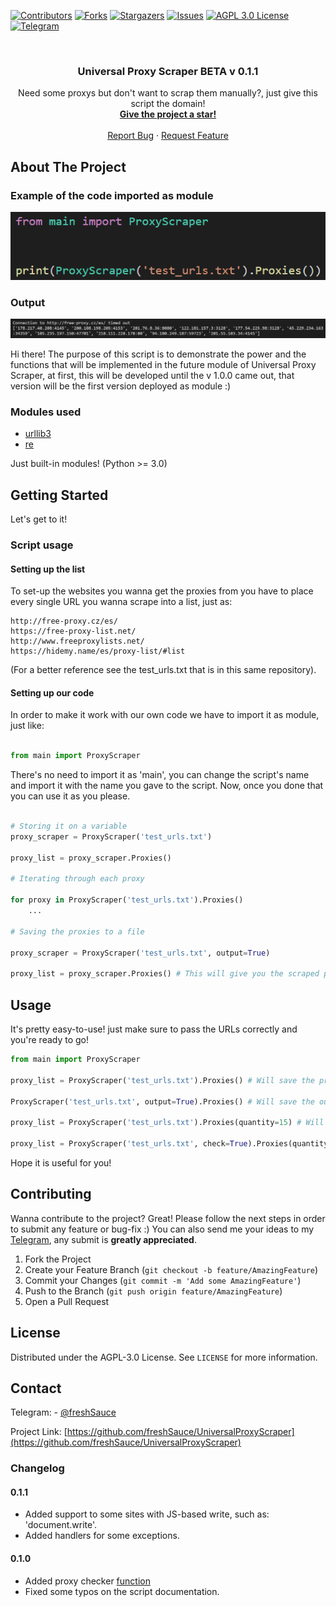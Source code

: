 <!-- PROJECT SHIELDS -->
<!--
*** I'm using markdown "reference style" links for readability.
*** Reference links are enclosed in brackets [ ] instead of parentheses ( ).
*** See the bottom of this document for the declaration of the reference variables
*** for contributors-url, forks-url, etc. This is an optional, concise syntax you may use.
*** https://www.markdownguide.org/basic-syntax/#reference-style-links
-->

[![Contributors][contributors-shield]][contributors-url]
[![Forks][forks-shield]][forks-url]
[![Stargazers][stars-shield]][stars-url]
[![Issues][issues-shield]][issues-url]
[![AGPL 3.0 License][license-shield]][license-url]
[![Telegram][telegram-shield]][telegram-url]



<!-- PROJECT LOGO -->
<br />

  <h3 align="center">Universal Proxy Scraper BETA v 0.1.1</h3>

  <p align="center">
    Need some proxys but don't want to scrap them manually?, just give this script the domain!
    <br />
    <a href="https://github.com/freshSauce/UniversalProxyScraper"><strong>Give the project a star!</strong></a>
    <br />
    <br />
    <a href="https://github.com/freshSauce/UniversalProxyScraper/issues">Report Bug</a>
    ·
    <a href="https://github.com/freshSauce/UniversalProxyScraper/issues">Request Feature</a>
  </p>


<!-- ABOUT THE PROJECT -->
## About The Project

### Example of the code imported as module
[![Module][example-script]](https://github.com/freshSauce/UniversalProxyScraper/)

### Output
[![Output][example-output]](https://github.com/freshSauce/UniversalProxyScraper/)

Hi there! The purpose of this script is to demonstrate the power and the functions that will be implemented in the future module of Universal Proxy Scraper, at first, this will be developed until the v 1.0.0 came out, that version will be the first version deployed as module :)

### Modules used

* [urllib3](https://urllib3.readthedocs.io/)
* [re](https://docs.python.org/3/library/re.html)

Just built-in modules! (Python >= 3.0)

<!-- GETTING STARTED -->
## Getting Started

Let's get to it! 

### Script usage

#### Setting up the list

To set-up the websites you wanna get the proxies from you have to place every single URL you wanna scrape into a list, just as:

```
http://free-proxy.cz/es/
https://free-proxy-list.net/
http://www.freeproxylists.net/
https://hidemy.name/es/proxy-list/#list
```

(For a better reference see the test_urls.txt that is in this same repository).

#### Setting up our code

In order to make it work with our own code we have to import it as module, just like:
```python

from main import ProxyScraper

```
There's no need to import it as 'main', you can change the script's name and import it with the name you gave to the script.
Now, once you done that you can use it as you please.

```python

# Storing it on a variable
proxy_scraper = ProxyScraper('test_urls.txt')

proxy_list = proxy_scraper.Proxies()

# Iterating through each proxy

for proxy in ProxyScraper('test_urls.txt').Proxies()
    ...

# Saving the proxies to a file

proxy_scraper = ProxyScraper('test_urls.txt', output=True)

proxy_list = proxy_scraper.Proxies() # This will give you the scraped proxies and save them into a file.

```



<!-- USAGE EXAMPLES -->
## Usage

It's pretty easy-to-use! just make sure to pass the URLs correctly and you're ready to go!
```python
from main import ProxyScraper

proxy_list = ProxyScraper('test_urls.txt').Proxies() # Will save the proxies list on a variable

ProxyScraper('test_urls.txt', output=True).Proxies() # Will save the output into an output file

proxy_list = ProxyScraper('test_urls.txt').Proxies(quantity=15) # Will save 15 of the scraped proxies into a variable (10 by default)

proxy_list = ProxyScraper('test_urls.txt', check=True).Proxies(quantity=15) # Will save 15 of the scraped proxies and will check each one of them
```

Hope it is useful for you!

<!-- CONTRIBUTING -->
## Contributing

Wanna contribute to the project? Great! Please follow the next steps in order to submit any feature or bug-fix :) You can also send me your ideas to my [Telegram](https://t.me/freshSauce), any submit is **greatly appreciated**.

1. Fork the Project
2. Create your Feature Branch (`git checkout -b feature/AmazingFeature`)
3. Commit your Changes (`git commit -m 'Add some AmazingFeature'`)
4. Push to the Branch (`git push origin feature/AmazingFeature`)
5. Open a Pull Request



<!-- LICENSE -->
## License

Distributed under the AGPL-3.0 License. See `LICENSE` for more information.



<!-- CONTACT -->
## Contact

Telegram: - [@freshSauce](https://t.me/freshSauce)

Project Link: [https://github.com/freshSauce/UniversalProxyScraper](https://github.com/freshSauce/UniversalProxyScraper)

<!-- CHANGELOG -->

### Changelog

#### 0.1.1
* Added support to some sites with JS-based write, such as: 'document.write'.
* Added handlers for some exceptions.

#### 0.1.0
* Added proxy checker [function](https://github.com/freshSauce/UniversalProxyScraper/blob/637c16177f49128fde203a2a066453cb778a93b7/main.py#L192)
* Fixed some typos on the script documentation.






<!-- MARKDOWN LINKS & IMAGES -->
<!-- https://www.markdownguide.org/basic-syntax/#reference-style-links -->
[contributors-shield]: https://img.shields.io/github/contributors/freshSauce/UniversalProxyScraper.svg?style=for-the-badge
[contributors-url]: https://github.com/freshSauce/UniversalProxyScraper/graphs/contributors
[forks-shield]: https://img.shields.io/github/forks/freshSauce/UniversalProxyScraper.svg?style=for-the-badge
[forks-url]: https://github.com/freshSauce/UniversalProxyScraper/network/members
[stars-shield]: https://img.shields.io/github/stars/freshSauce/UniversalProxyScraper.svg?style=for-the-badge
[stars-url]: https://github.com/freshSauce/UniversalProxyScraper/stargazers
[issues-shield]: https://img.shields.io/github/issues/freshSauce/UniversalProxyScraper.svg?style=for-the-badge
[issues-url]: https://github.com/freshSauce/UniversalProxyScraper/issues
[license-shield]: https://img.shields.io/github/license/freshSauce/UniversalProxyScraper.svg?style=for-the-badge
[license-url]: https://github.com/freshSauce/UniversalProxyScraper/blob/master/LICENSE.txt
[telegram-shield]: https://img.shields.io/badge/-@freshSauce-black?style=for-the-badge&logo=telegram&colorB=0af
[telegram-url]: https://t.me/freshSauce
[example-script]: images/example_script.png
[example-output]: images/example_output.png

